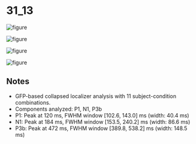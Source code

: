 # 31_13

![figure](docs/assets/plots/31_13/31_13-collapsed_localizer.png)

![figure](docs/assets/plots/31_13/31_13-P1.png)

![figure](docs/assets/plots/31_13/31_13-N1.png)

![figure](docs/assets/plots/31_13/31_13-P3b.png)


## Notes

- GFP-based collapsed localizer analysis with 11 subject-condition combinations.
- Components analyzed: P1, N1, P3b
- P1: Peak at 120 ms, FWHM window [102.6, 143.0] ms (width: 40.4 ms)
- N1: Peak at 184 ms, FWHM window [153.5, 240.2] ms (width: 86.6 ms)
- P3b: Peak at 472 ms, FWHM window [389.8, 538.2] ms (width: 148.5 ms)
